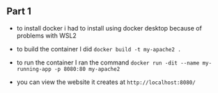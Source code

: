 ## Part 1
* to install docker i had to install using docker desktop because of problems with WSL2


* to build the container I did `docker build -t my-apache2 .`


* to run the container I ran the command `docker run -dit --name my-running-app -p 8080:80 my-apache2`


* you can view the website it creates at `http://localhost:8080/`